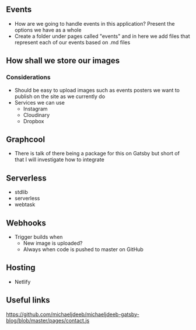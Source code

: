 ## Events

- How are we going to handle events in this application? Present the options we have as a whole
- Create a folder under pages called "events" and in here we add files that represent each of our events based on .md files


## How shall we store our images

### Considerations

- Should be easy to upload images such as events posters we want to publish on the site as we currently do
- Services we can use
  - Instagram
  - Cloudinary
  - Dropbox

## Graphcool

- There is talk of there being a package for this on Gatsby but short of that I will investigate how to integrate

## Serverless

- stdlib
- serverless
- webtask 



## Webhooks

- Trigger builds when
  - New image is uploaded?
  - Always when code is pushed to master on GitHub

## Hosting 

- Netlify

## Useful links

https://github.com/michaeljdeeb/michaeljdeeb-gatsby-blog/blob/master/pages/contact.js
